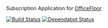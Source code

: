 Subscription Application for [OfficeFloor](http://officefloor.net)

[![Build Status](https://travis-ci.com/officefloor/Subscription.svg?branch=master)](https://travis-ci.com/officefloor/Subscription) [![Dependabot Status](https://api.dependabot.com/badges/status?host=github&repo=officefloor/Subscription)](https://dependabot.com)
